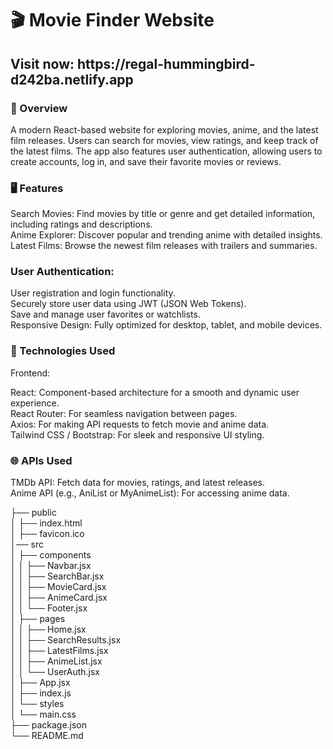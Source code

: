<h1>🎬 Movie Finder Website</h1>
<h2>Visit now: https://regal-hummingbird-d242ba.netlify.app</h2>
<h3>🌟 Overview</h3>
<p>A modern React-based website for exploring movies, anime, and the latest film releases. Users can search for movies, view ratings, and keep track of the latest films. The app also features user authentication, allowing users to create accounts, log in, and save their favorite movies or reviews.</p>

<h3>🖥️ Features</h3>
Search Movies: Find movies by title or genre and get detailed information, including ratings and descriptions.<br>
Anime Explorer: Discover popular and trending anime with detailed insights.<br>
Latest Films: Browse the newest film releases with trailers and summaries.<br>

<h3>User Authentication:</h3>
User registration and login functionality.<br>
Securely store user data using JWT (JSON Web Tokens).<br>
Save and manage user favorites or watchlists.<br>
Responsive Design: Fully optimized for desktop, tablet, and mobile devices.<br>


<h3>🚀 Technologies Used</h3>
<p>Frontend:</p>
React: Component-based architecture for a smooth and dynamic user experience.<br>
React Router: For seamless navigation between pages.<br>
Axios: For making API requests to fetch movie and anime data.<br>
Tailwind CSS / Bootstrap: For sleek and responsive UI styling.<br>

<h3>🌐 APIs Used</h3>
TMDb API: Fetch data for movies, ratings, and latest releases.<br>
Anime API (e.g., AniList or MyAnimeList): For accessing anime data.<br>


├── public<br>
│   ├── index.html<br>
│   ├── favicon.ico<br>
│── src<br>
│   ├── components<br>
│   │   ├── Navbar.jsx<br>
│   │   ├── SearchBar.jsx<br>
│   │   ├── MovieCard.jsx<br>
│   │   ├── AnimeCard.jsx<br>
│   │   └── Footer.jsx<br>
│   ├── pages<br>
│   │   ├── Home.jsx<br>
│   │   ├── SearchResults.jsx<br>
│   │   ├── LatestFilms.jsx<br>
│   │   ├── AnimeList.jsx<br>
│   │   └── UserAuth.jsx<br>
│   ├── App.jsx<br>
│   ├── index.js<br>
│   └── styles<br>
│       └── main.css<br>
├── package.json<br>
└── README.md<br>
